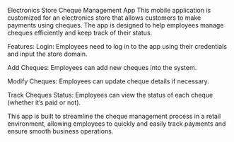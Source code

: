 Electronics Store Cheque Management App
This mobile application is customized for an electronics store that allows customers to make payments using cheques. The app is designed to help employees manage cheques efficiently and keep track of their status.

Features:
Login: Employees need to log in to the app using their credentials and input the store domain.

Add Cheques: Employees can add new cheques into the system.

Modify Cheques: Employees can update cheque details if necessary.

Track Cheques Status: Employees can view the status of each cheque (whether it’s paid or not).

This app is built to streamline the cheque management process in a retail environment, allowing employees to quickly and easily track payments and ensure smooth business operations.